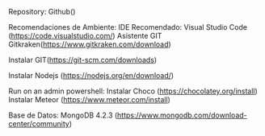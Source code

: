 Repository: Github()

Recomendaciones de Ambiente:
    IDE Recomendado:
        Visual Studio Code (https://code.visualstudio.com/)
    Asistente GIT
        Gitkraken(https://www.gitkraken.com/download)

Instalar GIT(https://git-scm.com/downloads)

Instalar Nodejs (https://nodejs.org/en/download/)
    
Run on an admin powershell:
    Instalar Choco (https://chocolatey.org/install)
    Instalar Meteor (https://www.meteor.com/install)

Base de Datos:
    MongoDB 4.2.3 (https://www.mongodb.com/download-center/community)
